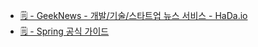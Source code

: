 

* [🗒 - GeekNews - 개발/기술/스타트업 뉴스 서비스 - HaDa.io](https://news.hada.io/)
* [🗒 - Spring 공식 가이드](https://spring.io/guides)